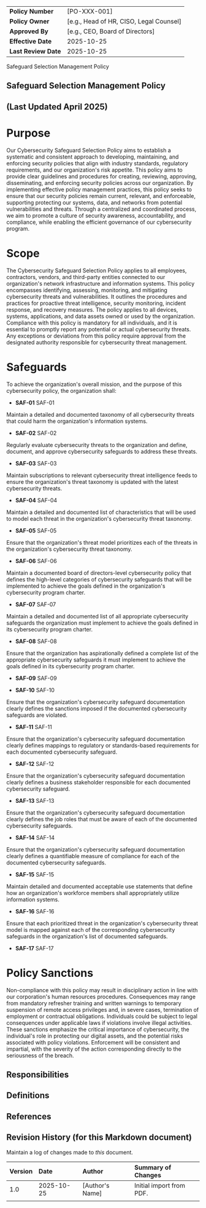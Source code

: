 | | |
|:---|:---|
| **Policy Number** | [PO-XXX-001] |
| **Policy Owner** | [e.g., Head of HR, CISO, Legal Counsel] |
| **Approved By** | [e.g., CEO, Board of Directors] |
| **Effective Date** | 2025-10-25 |
| **Last Review Date** | 2025-10-25 |

Safeguard Selection Management Policy

## Safeguard Selection Management Policy

## (Last Updated April 2025)

# Purpose

Our Cybersecurity Safeguard Selection Policy aims to establish a systematic and consistent approach to developing, maintaining, and enforcing security policies that align with industry standards, regulatory requirements, and our organization's risk appetite. This policy aims to provide clear guidelines and procedures for creating, reviewing, approving, disseminating, and enforcing security policies across our organization. By implementing effective policy management practices, this policy seeks to ensure that our security policies remain current, relevant, and enforceable, supporting protecting our systems, data, and networks from potential vulnerabilities and threats. Through a centralized and coordinated process, we aim to promote a culture of security awareness, accountability, and compliance, while enabling the efficient governance of our cybersecurity program.

# Scope

The Cybersecurity Safeguard Selection Policy applies to all employees, contractors, vendors, and third-party entities connected to our organization's network infrastructure and information systems. This policy encompasses identifying, assessing, monitoring, and mitigating cybersecurity threats and vulnerabilities. It outlines the procedures and practices for proactive threat intelligence, security monitoring, incident response, and recovery measures. The policy applies to all devices, systems, applications, and data assets owned or used by the organization. Compliance with this policy is mandatory for all individuals, and it is essential to promptly report any potential or actual cybersecurity threats. Any exceptions or deviations from this policy require approval from the designated authority responsible for cybersecurity threat management.

# Safeguards

To achieve the organization's overall mission, and the purpose of this cybersecurity policy, the organization shall:

- **SAF-01** SAF-01

Maintain a detailed and documented taxonomy of all cybersecurity threats that could harm the organization's information systems.

- **SAF-02** SAF-02

Regularly evaluate cybersecurity threats to the organization and define, document, and approve cybersecurity safeguards to address these threats.

- **SAF-03** SAF-03

Maintain subscriptions to relevant cybersecurity threat intelligence feeds to ensure the organization's threat taxonomy is updated with the latest cybersecurity threats.

- **SAF-04** SAF-04

Maintain a detailed and documented list of characteristics that will be used to model each threat in the organization's cybersecurity threat taxonomy.

- **SAF-05** SAF-05

Ensure that the organization's threat model prioritizes each of the threats in the organization's cybersecurity threat taxonomy.

- **SAF-06** SAF-06

Maintain a documented board of directors-level cybersecurity policy that defines the high-level categories of cybersecurity safeguards that will be implemented to achieve the goals defined in the organization's cybersecurity program charter.

- **SAF-07** SAF-07

Maintain a detailed and documented list of all appropriate cybersecurity safeguards the organization must implement to achieve the goals defined in its cybersecurity program charter.

- **SAF-08** SAF-08

Ensure that the organization has aspirationally defined a complete list of the appropriate cybersecurity safeguards it must implement to achieve the goals defined in its cybersecurity program charter.

- **SAF-09** SAF-09

- **SAF-10** SAF-10

Ensure that the organization's cybersecurity safeguard documentation clearly defines the sanctions imposed if the documented cybersecurity safeguards are violated.

- **SAF-11** SAF-11

Ensure that the organization's cybersecurity safeguard documentation clearly defines mappings to regulatory or standards-based requirements for each documented cybersecurity safeguard.

- **SAF-12** SAF-12

Ensure that the organization's cybersecurity safeguard documentation clearly defines a business stakeholder responsible for each documented cybersecurity safeguard.

- **SAF-13** SAF-13

Ensure that the organization's cybersecurity safeguard documentation clearly defines the job roles that must be aware of each of the documented cybersecurity safeguards.

- **SAF-14** SAF-14

Ensure that the organization's cybersecurity safeguard documentation clearly defines a quantifiable measure of compliance for each of the documented cybersecurity safeguards.

- **SAF-15** SAF-15

Maintain detailed and documented acceptable use statements that define how an organization's workforce members shall appropriately utilize information systems.

- **SAF-16** SAF-16

Ensure that each prioritized threat in the organization's cybersecurity threat model is mapped against each of the corresponding cybersecurity safeguards in the organization's list of documented safeguards.

- **SAF-17** SAF-17

# Policy Sanctions

Non-compliance with this policy may result in disciplinary action in line with our corporation's human resources procedures. Consequences may range from mandatory refresher training and written warnings to temporary suspension of remote access privileges and, in severe cases, termination of employment or contractual obligations. Individuals could be subject to legal consequences under applicable laws if violations involve illegal activities. These sanctions emphasize the critical importance of cybersecurity, the individual's role in protecting our digital assets, and the potential risks associated with policy violations. Enforcement will be consistent and impartial, with the severity of the action corresponding directly to the seriousness of the breach.

## Responsibilities

## Definitions

## References

## Revision History (for this Markdown document)

Maintain a log of changes made to *this* document.

| Version | Date | Author | Summary of Changes |
|:---|:---|:---|:---|
| 1.0 | 2025-10-25 | [Author's Name] | Initial import from PDF. |
| | | | |